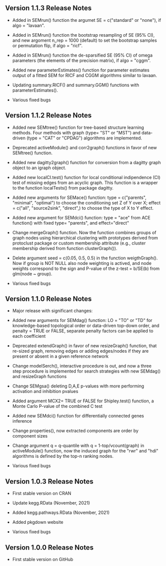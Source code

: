 ## Version 1.1.3 Release Notes

* Added in SEMrun() function the argumet SE = c("standard" or "none"), if
algo = "lavaan".

* Added in SEMrun() function the bootstrap resampling of SE (95% CI), and
new argoment n_rep = 1000 (default) to set the bootstrap samples or permutation
flip, if algo = "ricf".

* Added in SEMrun() function the de-sparsified SE (95% CI) of omega parameters 
(the elements of the precision matrix), if algo = "cggm".

* Added new parameterEstimates() function for parameter estimates output
of a fitted SEM for RICF and CGGM algorithms similar to lavaan.

* Updating summary.RICF() and summary.GGM() functions with parameterEstimates().

* Various fixed bugs

## Version 1.1.2 Release Notes

* Added new SEMtree() function for tree-based structure learning methods.
Four methods with graph (type= "ST" or "MST") and data-driven (type = "CAT"
or "CPDAG") algorithms are implemented.

* Deprecated activeModule() and corr2graph() functions in favor of new SEMtree()
function. 

* Added new dagitty2graph() function for conversion from a dagitty graph object
to an igraph object.

* Added new localCI.test() function for local conditional indipendence (CI)
test of missing edges from an acyclic graph. This function is a wrapper to
the function localTests() from package dagitty. 

* Added new arguments for SEMace() function: type = c("parents", "minimal",
"optimal") to choose the conditioning set Z of Y over X; effect = c("all",
"source2sink", "direct",) to choose the type of X to Y effect. 

* Added new argument for SEMdci() function: type = "ace" from ACE function()
with fixed type= "parents", and effect="direct"

* Change mergeGraph() function. Now the function combines groups of graph
nodes using hierarchical clustering with prototypes derived from protoclust
package or custom membership attribute (e.g., cluster membership derived from
function clusterGraph()).  

* Delete argument seed = c(0.05, 0.5, 0.5) in the function weigthGraph(). Now
if group is NOT NULL also node weighting is actived, and node weights correspond
to the sign and P-value of the z-test = b/SE(b) from glm(node ~ group).

* Various fixed bugs

## Version 1.1.0 Release Notes

* Major release with significant changes:

* Added new arguments for SEMdag() function: LO = "TO" or "TD" for knowledge-based
topological order or data-driven top-down order, and penalty = TRUE or FALSE,
separate penalty factors can be applied to each coefficient

* Deprecated extendGraph() in favor of new resizeGraph() function, that 
re-sized graph, removing edges or adding edges/nodes if they are present
or absent in a given reference network

* Change modelSerch(), interactive procedure is out, and now a three step
procedure is implemented for search strategies with new SEMdag() and resizeGraph
functions 

* Change SEMgsa() deleting D,A,E p-values with more performing activation and
inhibition pvalues

* Added argument MCX2= TRUE or FALSE for Shipley.test() function, a Monte Carlo
P-value of the combined C test

* Added new SEMdci() function for differentially connected genes inference

* Change properties(), now extracted components are order by component sizes

* Change argument q = q-quantile with q = 1-top/vcount(graph) in activeModule()
function, now the induced graph for the "rwr" and "hdi" algorithms is defined
by the top-n ranking nodes.

* Various fixed bugs

## Version 1.0.3 Release Notes

* First stable version on CRAN

* Update kegg.RData (November, 2021)

* Added kegg.pathways.RData (November, 2021)

* Added pkgdown website

* Various fixed bugs

## Version 1.0.0 Release Notes

* First stable version on GitHub
